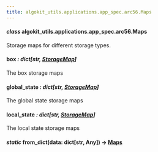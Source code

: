 ```yaml
---
title: algokit_utils.applications.app_spec.arc56.Maps
---
```


#### _class_ algokit_utils.applications.app_spec.arc56.Maps

Storage maps for different storage types.

#### box _: dict[str, [StorageMap](#algokit_utils.applications.app_spec.arc56.StorageMap)]_

The box storage maps

#### global_state _: dict[str, [StorageMap](#algokit_utils.applications.app_spec.arc56.StorageMap)]_

The global state storage maps

#### local_state _: dict[str, [StorageMap](#algokit_utils.applications.app_spec.arc56.StorageMap)]_

The local state storage maps

#### _static_ from_dict(data: dict[str, Any]) → [Maps](#algokit_utils.applications.app_spec.arc56.Maps)

